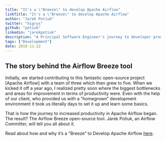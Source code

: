 ```yaml
---
title: "It's a \"Breeze\" to develop Apache Airflow"
linkTitle: "It's a \"Breeze\" to develop Apache Airflow"
author: "Jarek Potiuk"
twitter: "higrys"
github: "potiuk"
linkedin: "jarekpotiuk"
description: "A Principal Software Engineer's journey to developer productivity. Learn how Jarek and his team speeded up and simplified Airflow development for the community."
tags: ["Development"]
date: 2019-11-22
---
```


## The story behind the Airflow Breeze tool
Initially, we started contributing to this fantastic open-source project [Apache Airflow] with a team of three which then grew to five. When we kicked it off a year ago, I realized pretty soon where the biggest bottlenecks and areas for improvement in terms of productivity were. Even with the help of our client, who provided us with a “homegrown” development environment it took us literally days to set it up and learn some basics.

That is how the journey to increased productivity in Apache Airflow began. The result? The Airflow Breeze open-source tool. Jarek Potiuk, an Airflow Committer, will tell you all about it.

Read about how and why it’s a "Breeze" to Develop Apache Airflow [here](https://www.polidea.com/blog/its-a-breeze-to-develop-apache-airflow/?utm_source=ApacheAirflowBlog&utm_medium=Npaid&utm_campaign=Blog&utm_term=Article&utm_content=AAB_NOP_BLG_ART_AB_001).
